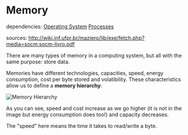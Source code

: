 # Memory

dependencies:
	[Operating System](os.md)
	[Processes](processes.md)

sources:
http://wiki.inf.ufpr.br/maziero/lib/exe/fetch.php?media=socm:socm-livro.pdf

There are many types of memory in a computing system, but all with
the same purpose: store data.

Memories have different technologies, capacities, speed, energy consumption,
cost per byte stored and volatibility. These characteristics allow us to
define a __memory hierarchy__:

![Memory Hierarchy](https://i0.wp.com/www.vlsifacts.com/wp-content/uploads/2015/07/Computer-Memories.png)

As you can see, speed and cost increase as we go higher (it is not in the image
but energy consumption does too!) and capacity decreases.

The "speed" here means the time it takes to read/write a byte.


